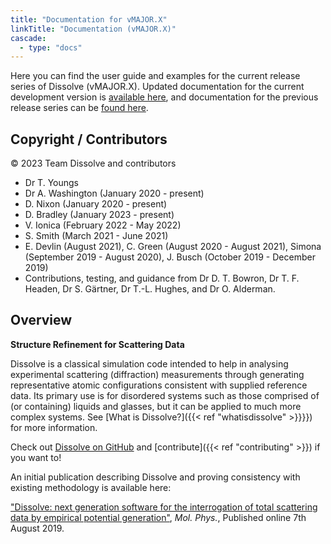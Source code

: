 ```yaml
---
title: "Documentation for vMAJOR.X"
linkTitle: "Documentation (vMAJOR.X)"
cascade:
  - type: "docs"
---
```


Here you can find the user guide and examples for the current release series of Dissolve (vMAJOR.X). Updated documentation for the current development version is [available here](/dev), and documentation for the previous release series can be [found here](/legacy).

## Copyright / Contributors

&copy; 2023 Team Dissolve and contributors
- Dr T. Youngs
- Dr A. Washington (January 2020 - present)
- D. Nixon (January 2020 - present)
- D. Bradley (January 2023 - present)
- V. Ionica (February 2022 - May 2022)
- S. Smith (March 2021 - June 2021)
- E. Devlin (August 2021), C. Green (August 2020 - August 2021), Simona (September 2019 - August 2020), J. Busch (October 2019 - December 2019)
- Contributions, testing, and guidance from Dr D. T. Bowron, Dr T. F. Headen, Dr S. G&auml;rtner, Dr T.-L. Hughes, and Dr O. Alderman.

## Overview

**Structure Refinement for Scattering Data**

Dissolve is a classical simulation code intended to help in analysing experimental scattering (diffraction) measurements through generating representative atomic configurations consistent with supplied reference data. Its primary use is for disordered systems such as those comprised of (or containing) liquids and glasses, but it can be applied to much more complex systems. See [What is Dissolve?]({{< ref "whatisdissolve" >}}}}) for more information.

Check out [Dissolve on GitHub](https://www.github.com/disorderedmaterials/dissolve) and [contribute]({{< ref "contributing" >}}) if you want to!

An initial publication describing Dissolve and proving consistency with existing methodology is available here:

["Dissolve: next generation software for the interrogation of total scattering data by empirical potential generation"](https://www.tandfonline.com/doi/abs/10.1080/00268976.2019.1651918), _Mol. Phys._, Published online 7th August 2019.
